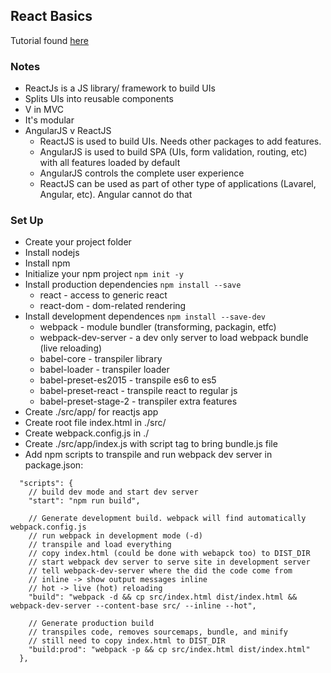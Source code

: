 ## React Basics

Tutorial found [here](https://www.youtube.com/watch?v=JPT3bFIwJYA)


### Notes

- ReactJs is a JS library/ framework to build UIs
- Splits UIs into reusable components
- V in MVC
- It's modular
- AngularJS v ReactJS
  - ReactJS is used to build UIs. Needs other packages to add features.
  - AngularJS is used to build SPA (UIs, form validation, routing, etc) with all features loaded by default
  - AngularJS controls the complete user experience
  - ReactJS can be used as part of other type of applications (Lavarel, Angular, etc). Angular cannot do that

### Set Up

- Create your project folder
- Install nodejs
- Install npm
- Initialize your npm project `npm init -y`
- Install production dependencies `npm install --save`
  - react      - access to generic react
  - react-dom  - dom-related rendering
- Install development dependences `npm install --save-dev`
  - webpack              - module bundler (transforming, packagin, etfc)
  - webpack-dev-server   - a dev only server to load webpack bundle (live reloading)
  - babel-core           - transpiler library
  - babel-loader         - transpiler loader
  - babel-preset-es2015  - transpile es6 to es5
  - babel-preset-react   - transpile react to regular js
  - babel-preset-stage-2 - transpiler extra features
- Create ./src/app/ for reactjs app
- Create root file index.html in ./src/
- Create webpack.config.js in ./
- Create ./src/app/index.js with script tag to bring bundle.js file
- Add npm scripts to transpile and run webpack dev server in package.json:
```
  "scripts": {
    // build dev mode and start dev server
    "start": "npm run build",

    // Generate development build. webpack will find automatically webpack.config.js
    // run webpack in development mode (-d)
    // transpile and load everything
    // copy index.html (could be done with webapck too) to DIST_DIR
    // start webpack dev server to serve site in development server
    // tell webpack-dev-server where the did the code come from
    // inline -> show output messages inline
    // hot -> live (hot) reloading
    "build": "webpack -d && cp src/index.html dist/index.html && webpack-dev-server --content-base src/ --inline --hot",

    // Generate production build
    // transpiles code, removes sourcemaps, bundle, and minify
    // still need to copy index.html to DIST_DIR
    "build:prod": "webpack -p && cp src/index.html dist/index.html"
  },
```
